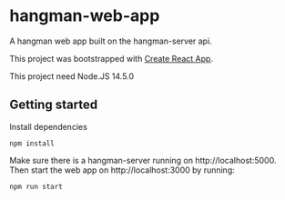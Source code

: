 # hangman-web-app

A hangman web app built on the hangman-server api.

This project was bootstrapped with [Create React App](https://github.com/facebook/create-react-app).

This project need Node.JS 14.5.0

## Getting started

Install dependencies

```
npm install
```

Make sure there is a hangman-server running on http://localhost:5000.
Then start the web app on http://localhost:3000 by running:

```
npm run start
```
